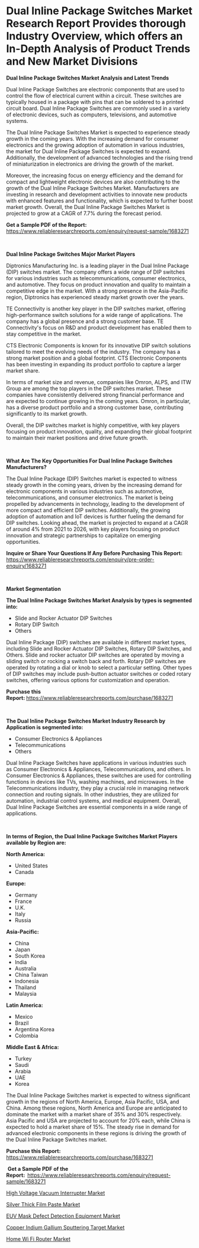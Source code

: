 <p><h1>Dual Inline Package Switches Market Research Report Provides thorough Industry Overview, which offers an In-Depth Analysis of Product Trends and New Market Divisions</h1></p><p><strong>Dual Inline Package Switches Market Analysis and Latest Trends</strong></p>
<p><p>Dual Inline Package Switches are electronic components that are used to control the flow of electrical current within a circuit. These switches are typically housed in a package with pins that can be soldered to a printed circuit board. Dual Inline Package Switches are commonly used in a variety of electronic devices, such as computers, televisions, and automotive systems.</p><p>The Dual Inline Package Switches Market is expected to experience steady growth in the coming years. With the increasing demand for consumer electronics and the growing adoption of automation in various industries, the market for Dual Inline Package Switches is expected to expand. Additionally, the development of advanced technologies and the rising trend of miniaturization in electronics are driving the growth of the market.</p><p>Moreover, the increasing focus on energy efficiency and the demand for compact and lightweight electronic devices are also contributing to the growth of the Dual Inline Package Switches Market. Manufacturers are investing in research and development activities to innovate new products with enhanced features and functionality, which is expected to further boost market growth. Overall, the Dual Inline Package Switches Market is projected to grow at a CAGR of 7.7% during the forecast period.</p></p>
<p><strong>Get a Sample PDF of the Report:&nbsp;</strong> <a href="https://www.reliableresearchreports.com/enquiry/request-sample/1683271">https://www.reliableresearchreports.com/enquiry/request-sample/1683271</a></p>
<p>&nbsp;</p>
<p><strong>Dual Inline Package Switches Major Market Players</strong></p>
<p><p>Diptronics Manufacturing Inc. is a leading player in the Dual Inline Package (DIP) switches market. The company offers a wide range of DIP switches for various industries such as telecommunications, consumer electronics, and automotive. They focus on product innovation and quality to maintain a competitive edge in the market. With a strong presence in the Asia-Pacific region, Diptronics has experienced steady market growth over the years.</p><p>TE Connectivity is another key player in the DIP switches market, offering high-performance switch solutions for a wide range of applications. The company has a global presence and a strong customer base. TE Connectivity's focus on R&D and product development has enabled them to stay competitive in the market.</p><p>CTS Electronic Components is known for its innovative DIP switch solutions tailored to meet the evolving needs of the industry. The company has a strong market position and a global footprint. CTS Electronic Components has been investing in expanding its product portfolio to capture a larger market share.</p><p>In terms of market size and revenue, companies like Omron, ALPS, and ITW Group are among the top players in the DIP switches market. These companies have consistently delivered strong financial performance and are expected to continue growing in the coming years. Omron, in particular, has a diverse product portfolio and a strong customer base, contributing significantly to its market growth.</p><p>Overall, the DIP switches market is highly competitive, with key players focusing on product innovation, quality, and expanding their global footprint to maintain their market positions and drive future growth.</p></p>
<p>&nbsp;</p>
<p><strong>What Are The Key Opportunities For Dual Inline Package Switches Manufacturers?</strong></p>
<p><p>The Dual Inline Package (DIP) Switches market is expected to witness steady growth in the coming years, driven by the increasing demand for electronic components in various industries such as automotive, telecommunications, and consumer electronics. The market is being propelled by advancements in technology, leading to the development of more compact and efficient DIP switches. Additionally, the growing adoption of automation and IoT devices is further fueling the demand for DIP switches. Looking ahead, the market is projected to expand at a CAGR of around 4% from 2021 to 2026, with key players focusing on product innovation and strategic partnerships to capitalize on emerging opportunities.</p></p>
<p><strong>Inquire or Share Your Questions If Any Before Purchasing This Report:</strong> <a href="https://www.reliableresearchreports.com/enquiry/pre-order-enquiry/1683271">https://www.reliableresearchreports.com/enquiry/pre-order-enquiry/1683271</a></p>
<p>&nbsp;</p>
<p><strong>Market Segmentation</strong></p>
<p><strong>The Dual Inline Package Switches Market Analysis by types is segmented into:</strong></p>
<p><ul><li>Slide and Rocker Actuator DIP Switches</li><li>Rotary DIP Switch</li><li>Others</li></ul></p>
<p><p>Dual Inline Package (DIP) switches are available in different market types, including Slide and Rocker Actuator DIP Switches, Rotary DIP Switches, and Others. Slide and rocker actuator DIP switches are operated by moving a sliding switch or rocking a switch back and forth. Rotary DIP switches are operated by rotating a dial or knob to select a particular setting. Other types of DIP switches may include push-button actuator switches or coded rotary switches, offering various options for customization and operation.</p></p>
<p><strong>Purchase this Report:&nbsp;</strong><a href="https://www.reliableresearchreports.com/purchase/1683271">https://www.reliableresearchreports.com/purchase/1683271</a></p>
<p>&nbsp;</p>
<p><strong>The Dual Inline Package Switches Market Industry Research by Application is segmented into:</strong></p>
<p><ul><li>Consumer Electronics & Appliances</li><li>Telecommunications</li><li>Others</li></ul></p>
<p><p>Dual Inline Package Switches have applications in various industries such as Consumer Electronics & Appliances, Telecommunications, and others. In Consumer Electronics & Appliances, these switches are used for controlling functions in devices like TVs, washing machines, and microwaves. In the Telecommunications industry, they play a crucial role in managing network connection and routing signals. In other industries, they are utilized for automation, industrial control systems, and medical equipment. Overall, Dual Inline Package Switches are essential components in a wide range of applications.</p></p>
<p>&nbsp;</p>
<p><strong>In terms of Region, the Dual Inline Package Switches Market Players available by Region are:</strong></p>
<p>
    <p> <strong> North America: </strong>
        <ul>
            <li>United States</li>
            <li>Canada</li>
        </ul>
        </p> 
    <p> <strong> Europe: </strong>
        <ul>
            <li>Germany</li>
            <li>France</li>
            <li>U.K.</li>
            <li>Italy</li>
            <li>Russia</li>
        </ul>
        </p> 
    <p> <strong> Asia-Pacific: </strong>
        <ul>
            <li>China</li>
            <li>Japan</li>
            <li>South Korea</li>
            <li>India</li>
            <li>Australia</li>
            <li>China Taiwan</li>
            <li>Indonesia</li>
            <li>Thailand</li>
            <li>Malaysia</li>
        </ul>
        </p> 
    <p> <strong> Latin America: </strong>
        <ul>
            <li>Mexico</li>
            <li>Brazil</li>
            <li>Argentina Korea</li>
            <li>Colombia</li>
        </ul>
        </p> 
    <p> <strong> Middle East & Africa: </strong>
        <ul>
            <li>Turkey</li>
            <li>Saudi</li>
            <li>Arabia</li>
            <li>UAE</li>
            <li>Korea</li>
        </ul>
    </p>
    </p>
<p><p>The Dual Inline Package Switches market is expected to witness significant growth in the regions of North America, Europe, Asia Pacific, USA, and China. Among these regions, North America and Europe are anticipated to dominate the market with a market share of 35% and 30% respectively. Asia Pacific and USA are projected to account for 20% each, while China is expected to hold a market share of 15%. The steady rise in demand for advanced electronic components in these regions is driving the growth of the Dual Inline Package Switches market.</p></p>
<p><strong>Purchase this Report: </strong><a href="https://www.reliableresearchreports.com/purchase/1683271">https://www.reliableresearchreports.com/purchase/1683271</a></p>
<p>&nbsp;<strong>Get a Sample PDF of the Report:&nbsp;&nbsp;</strong><a href="https://www.reliableresearchreports.com/enquiry/request-sample/1683271">https://www.reliableresearchreports.com/enquiry/request-sample/1683271</a></p>
<p><strong></strong></p>
<p><p><a href="https://medium.com/@amyacrooks6457/high-voltage-vacuum-interrupter-market-exploring-market-share-market-trends-and-future-growth-dfcdbc06b1e2">High Voltage Vacuum Interrupter Market</a></p><p><a href="https://medium.com/@amyacrooks6457/silver-thick-film-paste-market-outlook-industry-overview-and-forecast-2024-to-2031-e6e9e732061f">Silver Thick Film Paste Market</a></p><p><a href="https://medium.com/@amyacrooks6457/euv-mask-defect-detection-equipment-market-insight-market-trends-growth-forecasted-from-2024-to-2e06ee2bace9">EUV Mask Defect Detection Equipment Market</a></p><p><a href="https://medium.com/@amyacrooks6457/copper-indium-gallium-sputtering-target-market-size-cagr-trends-2024-2030-1c4fe736a32b">Copper Indium Gallium Sputtering Target Market</a></p><p><a href="https://medium.com/@amyacrooks6457/home-wi-fi-router-market-competitive-analysis-market-trends-and-forecast-to-2031-4dde4d41c9f0">Home Wi Fi Router Market</a></p></p>
